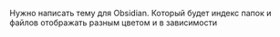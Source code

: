 Нужно написать тему для Obsidian. Который будет индекс папок и файлов отображать разным цветом и в зависимости